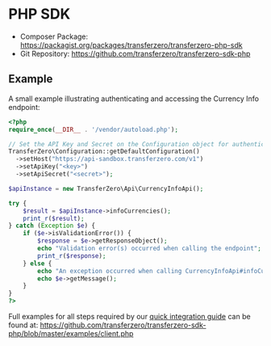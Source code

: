 # PHP SDK

- Composer Package: https://packagist.org/packages/transferzero/transferzero-php-sdk
- Git Repository: https://github.com/transferzero/transferzero-sdk-php

## Example

A small example illustrating authenticating and accessing the Currency Info endpoint:

```php
<?php
require_once(__DIR__ . '/vendor/autoload.php');

// Set the API Key and Secret on the Configuration object for authentication:
TransferZero\Configuration::getDefaultConfiguration()
  ->setHost("https://api-sandbox.transferzero.com/v1")
  ->setApiKey("<key>")
  ->setApiSecret("<secret>");

$apiInstance = new TransferZero\Api\CurrencyInfoApi();

try {
    $result = $apiInstance->infoCurrencies();
    print_r($result);
} catch (Exception $e) {
    if ($e->isValidationError()) {
        $response = $e->getResponseObject();
        echo "Validation error(s) occurred when calling the endpoint";
        print_r($response);
    } else {
        echo "An exception occurred when calling CurrencyInfoApi#infoCurrencies";
        echo $e->getMessage();
    }
}
?>
```

Full examples for all steps required by our [quick integration guide](../quick-integration.md) can be found at: https://github.com/transferzero/transferzero-sdk-php/blob/master/examples/client.php
